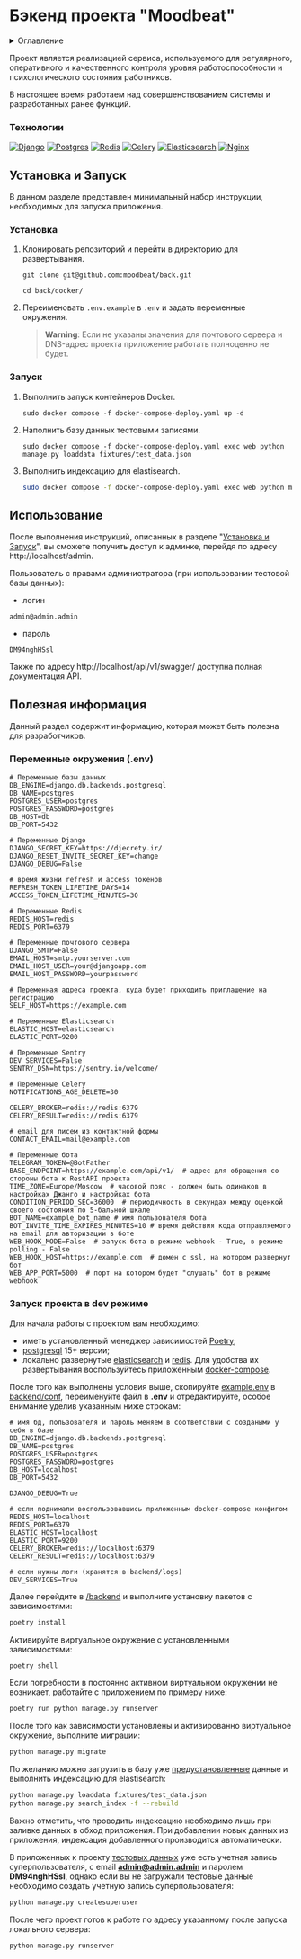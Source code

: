 # Бэкенд проекта "Moodbeat"

<details>
  <summary>Оглавление</summary>
  <ol>
    <li>
      <a href="#описание">Описание</a>
      <ul>
        <li><a href="#технологии">Технологии</a></li>
      </ul>
    </li>
    <li>
      <a href="#установка-и-запуск">Установка и запуск</a>
      <ul>
        <li><a href="#установка">Установка</a></li>
        <li><a href="#запуск">Запуск</a></li>
      </ul>
    </li>
    <li><a href="#использование">Использование</a></li>
    <li>
      <a href="#полезная-информация">Дополнительная информация</a>
      <ul>
        <li><a href="#переменные-окружения-env">Переменные окружения (.env)</a></li>
      </ul>
      <ul>
        <li><a href="#запуск-проекта-в-dev-режиме">Запуск проекта в dev режиме</a></li>
      </ul>
    </li>
  </ol>
</details>

<a name="описание"></a>

Проект является реализацией сервиса, используемого для регулярного, оперативного и качественного контроля уровня работоспособности и психологического состояния работников.

В настоящее время работаем над совершенствованием системы и разработанных ранее функций.

### Технологии

[![Django][Django-badge]][Django-url]
[![Postgres][Postgres-badge]][Postgres-url]
[![Redis][Redis-badge]][Redis-url]
[![Celery][Celery-badge]][Celery-url]
[![Elasticsearch][Elasticsearch-badge]][Elasticsearch-url]
[![Nginx][Nginx-badge]][Nginx-url]

## Установка и Запуск

В данном разделе представлен минимальный набор инструкции,
необходимых для запуска приложения.

### Установка

1. Клонировать репозиторий и перейти в директорию для развертывания.

    ```shell
    git clone git@github.com:moodbeat/back.git
    ```
    ```shell
    cd back/docker/
    ```

2. Переименовать `.env.example` в `.env` и задать переменные окружения.
    > **Warning**:
    > Если не указаны значения для почтового сервера и DNS-адрес проекта
    > приложение работать полноценно не будет.

### Запуск

1. Выполнить запуск контейнеров Docker.

    ```shell
    sudo docker compose -f docker-compose-deploy.yaml up -d
    ```

2. Наполнить базу данных тестовыми записями.

    ```shell
    sudo docker compose -f docker-compose-deploy.yaml exec web python manage.py loaddata fixtures/test_data.json
    ```
3. Выполнить индексацию для elastisearch.
    ```bash
    sudo docker compose -f docker-compose-deploy.yaml exec web python manage.py search_index -f --rebuild
    ```

## Использование

После выполнения инструкций, описанных в разделе
"[Установка и Запуск](#установка-и-запуск)", вы сможете получить
доступ к админке, перейдя по адресу http://localhost/admin.

Пользователь с правами администратора (при использовании тестовой базы данных):

+ логин
```
admin@admin.admin
```
+ пароль
```
DM94nghHSsl
```

Также по адресу http://localhost/api/v1/swagger/ доступна полная документация API.

## Полезная информация

Данный раздел содержит информацию, которая может быть полезна для разработчиков.

### Переменные окружения (.env)
```dotenv
# Переменные базы данных
DB_ENGINE=django.db.backends.postgresql
DB_NAME=postgres
POSTGRES_USER=postgres
POSTGRES_PASSWORD=postgres
DB_HOST=db
DB_PORT=5432

# Переменные Django
DJANGO_SECRET_KEY=https://djecrety.ir/
DJANGO_RESET_INVITE_SECRET_KEY=change
DJANGO_DEBUG=False

# время жизни refresh и access токенов
REFRESH_TOKEN_LIFETIME_DAYS=14
ACCESS_TOKEN_LIFETIME_MINUTES=30

# Переменные Redis
REDIS_HOST=redis
REDIS_PORT=6379

# Переменные почтового сервера
DJANGO_SMTP=False
EMAIL_HOST=smtp.yourserver.com
EMAIL_HOST_USER=your@djangoapp.com
EMAIL_HOST_PASSWORD=yourpassword

# Переменная адреса проекта, куда будет приходить приглашение на регистрацию
SELF_HOST=https://example.com

# Переменные Elasticsearch
ELASTIC_HOST=elasticsearch
ELASTIC_PORT=9200

# Переменные Sentry
DEV_SERVICES=False
SENTRY_DSN=https://sentry.io/welcome/

# Переменные Celery
NOTIFICATIONS_AGE_DELETE=30

CELERY_BROKER=redis://redis:6379
CELERY_RESULT=redis://redis:6379

# email для писем из контактной формы
CONTACT_EMAIL=mail@example.com

# Переменные бота
TELEGRAM_TOKEN=@BotFather
BASE_ENDPOINT=https://example.com/api/v1/  # адрес для обращения со стороны бота к RestAPI проекта
TIME_ZONE=Europe/Moscow  # часовой пояс - должен быть одинаков в настройках Джанго и настройках бота
CONDITION_PERIOD_SEC=36000  # периодичность в секундах между оценкой своего состояния по 5-бальной шкале
BOT_NAME=example_bot_name # имя пользователя бота
BOT_INVITE_TIME_EXPIRES_MINUTES=10 # время действия кода отправляемого на email для авторизации в боте
WEB_HOOK_MODE=False  # запуск бота в режиме webhook - True, в режиме polling - False
WEB_HOOK_HOST=https://example.com  # домен с ssl, на котором развернут бот
WEB_APP_PORT=5000  # порт на котором будет "слушать" бот в режиме webhook
```

### Запуск проекта в dev режиме

Для начала работы с проектом вам необходимо:
- иметь установленный менеджер зависимостей [Poetry](https://python-poetry.org/);
- [postgresql](https://www.postgresql.org/) 15+ версии;
- локально развернутые [elasticsearch](https://www.elastic.co/elasticsearch/) и [redis](https://redis.io/). Для удобства их развертывания воспользуйтесь приложенным [docker-compose](docker/docker-compose-dev.yaml).

После того как выполнены условия выше, скопируйте [example.env](docker/example.env) в [backend/conf](backend/conf/), переименуйте файл в **.env** и отредактируйте, особое внимание уделив указанным ниже строкам:

```dotenv
# имя бд, пользователя и пароль меняем в соответствии с создаными у себя в базе
DB_ENGINE=django.db.backends.postgresql
DB_NAME=postgres
POSTGRES_USER=postgres
POSTGRES_PASSWORD=postgres
DB_HOST=localhost
DB_PORT=5432

DJANGO_DEBUG=True

# если поднимали воспользовавшись приложенным docker-compose конфигом
REDIS_HOST=localhost
REDIS_PORT=6379
ELASTIC_HOST=localhost
ELASTIC_PORT=9200
CELERY_BROKER=redis://localhost:6379
CELERY_RESULT=redis://localhost:6379

# если нужны логи (хранятся в backend/logs)
DEV_SERVICES=True

```

Далее перейдите в [/backend](backend) и выполните установку пакетов с зависимостями:
```bash
poetry install
```

Активируйте виртуальное окружение с установленными зависимостями:
```bash
poetry shell
```

Если потребности в постоянно активном виртуальном окружении не возникает, работайте с приложением по примеру ниже:
```bash
poetry run python manage.py runserver
```

После того как зависимости установлены и активированно виртуальное окружение, выполните миграции:
```bash
python manage.py migrate
```

По желанию можно загрузить в базу уже [предустановленные](backend/fixtures/test_data.json) данные и выполнить индексацию для elastisearch:
```bash
python manage.py loaddata fixtures/test_data.json
python manage.py search_index -f --rebuild
```
Важно отметить, что проводить индексацию необходимо лишь при заливке данных в обход приложения. При добавлении новых данных из приложения, индексация добавленного производится автоматически.

В приложенных к проекту [тестовых данных](backend/fixtures/test_data.json) уже есть учетная запись суперпользователя, с email **admin@admin.admin** и паролем **DM94nghHSsl**, однако если вы не загружали тестовые данные необходимо создать учетную запись суперпользователя:
```bash
python manage.py createsuperuser
```

После чего проект готов к работе по адресу указанному после запуска локального сервера:
```bash
python manage.py runserver
```
<!-- MARKDOWN LINKS & BADGES -->

[Django-url]: https://www.djangoproject.com/
[Django-badge]: https://img.shields.io/badge/Django-4.2-44b78b?style=for-the-badge&logo=django&logoColor=white

[Redis-url]: https://redis.io/
[Redis-badge]: https://img.shields.io/badge/Redis-7.0-d5362c?style=for-the-badge&logo=redis&logoColor=white

[Celery-url]: https://docs.celeryq.dev/en/stable/
[Celery-badge]: https://img.shields.io/badge/Celery-5.3.1-a0c24f?style=for-the-badge&logo=celery&logoColor=white

[Elasticsearch-url]: https://www.elastic.co/elasticsearch/
[Elasticsearch-badge]: https://img.shields.io/badge/Elasticsearch-8.8.0-101c3f?style=for-the-badge&logo=elasticsearch&logoColor=white

[Postgres-url]: https://www.postgresql.org/
[Postgres-badge]: https://img.shields.io/badge/Postgres-15.1-336791?style=for-the-badge&logo=postgresql&logoColor=white

[Nginx-url]: https://nginx.org
[Nginx-badge]: https://img.shields.io/badge/NGINX-1.21.3-419b45?style=for-the-badge&logo=nginx&logoColor=white
